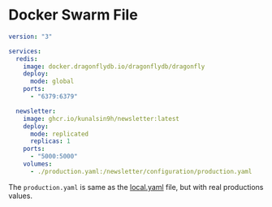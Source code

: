 # Docker Swarm File

```yaml
version: "3"

services:
  redis:
    image: docker.dragonflydb.io/dragonflydb/dragonfly
    deploy:
      mode: global
    ports:
      - "6379:6379"

  newsletter:
    image: ghcr.io/kunalsin9h/newsletter:latest
    deploy:
      mode: replicated
      replicas: 1
    ports:
      - "5000:5000"
    volumes:
      - ./production.yaml:/newsletter/configuration/production.yaml
```

The `production.yaml` is same as the [local.yaml](https://github.com/KunalSin9h/newsletter/blob/master/configuration/local.yaml) file, but with real productions values.

